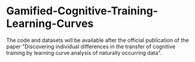# Gamified-Cognitive-Training-Learning-Curves
The code and datasets will be available after the official publication of the paper "Discovering individual differences in the transfer of cognitive training by learning curve analysis of naturally occurring data".
